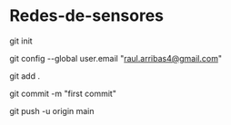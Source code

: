 # Redes-de-sensores

git init

git config --global user.email "raul.arribas4@gmail.com"

git add .

git commit -m "first commit"

git push -u origin main
